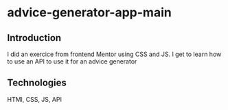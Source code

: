 # advice-generator-app-main
## Introduction
I did an exercice from frontend Mentor using CSS and JS. I get to learn how to use an API to use it for an advice generator 
## Technologies 
HTMl, CSS, JS, API
